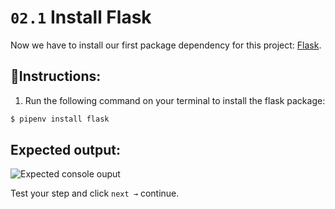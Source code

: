 # `02.1` Install Flask

Now we have to install our first package dependency for this project: [Flask](https://flask.palletsprojects.com/en/1.1.x/).

## 📝Instructions:

1. Run the following command on your terminal to install the flask package:

```bash
$ pipenv install flask
```
## Expected output:

![Expected console ouput](https://github.com/breatheco-de/python-flask-api-tutorial/blob/master/.learn/assets/install-flask.png?raw=true)

Test your step and click `next →` continue.
